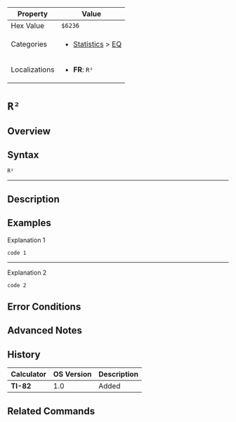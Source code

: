 | Property      | Value |
|---------------|-------|
| Hex Value     | `$6236`|
| Categories    | <ul><li>[Statistics](<../categories/Statistics.md>) > [EQ](<../categories/Statistics.md#EQ>)</li></ul> |
| Localizations | <ul><li><b>FR</b>: `R²`</li></ul> |

# `R²`

## Overview




## Syntax
`R²`

<hr>

## Description


## Examples

Explanation 1
```ti-basic
code 1
```
---
Explanation 2
```ti-basic
code 2
```

## Error Conditions


## Advanced Notes


## History
| Calculator | OS Version | Description |
|------------|------------|-------------|
| <b>TI-82</b> | 1.0 | Added |

## Related Commands

